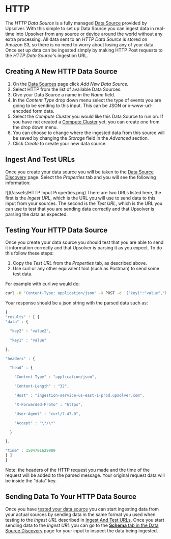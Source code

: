 # HTTP

The _HTTP Data Source_ is a fully managed [Data Source](README.md) provided by Upsolver. With this simple to set up Data Source you can ingest data in real-time into Upsolver from any source or device around the world without any extra processing. All data sent to an _HTTP Data Source_ is stored on Amazon S3, so there is no need to worry about losing any of your data. Once set up data can be ingested simply by making HTTP Post requests to the _HTTP Data Source_'s ingestion URL.

## Creating A New HTTP Data Source

1. On the [Data Sources](/DataSources/README.md) page click _Add New Data Source._
2. Select HTTP from the list of available Data Sources.
3. Give your Data Source a name in the _Name_ field.
4. In the _Content Type_ drop down menu select the type of events you are going to be sending to this input. This can be JSON or x-www-url-encoded form data.
5. Select the _Compute Cluster_ you would like this Data Source to run on. If you have not created a [Compute Cluster](/Clusters/compute.md) yet, you can create one from the drop down menu.
6. You can choose to change where the ingested data from this source will be saved by changing the _Storage_ field in the _Advanced_ section.
7. Click _Create_ to create your new data source.

## Ingest And Test URLs

Once you create your data source you will be taken to the [Data Source Discovery](/DataSources/data-source-discovery.md) page. Select the _Properties_ tab and you will see the following information:

![](/assets/HTTP Input Properties.png)
There are two URLs listed here, the first is the _Ingest URL_, which is the URL you will use to send data to this input from your sources. The second is the _Test URL_, which is the URL you can use to test that you are sending data correctly and that Upsolver is parsing the data as expected.

## Testing Your HTTP Data Source

Once you create your data source you should test that you are able to send it information correctly and that Upsolver is parsing it as you expect. To do this follow these steps:

1. Copy the _Test URL_ from the _Properties_ tab, as described above.
2. Use curl or any other equivalent tool \(such as Postman\) to send some test data.

For example with curl we would do:

```bash
curl -H "Content-Type: application/json" -X POST -d '{"key1":"value","key2":"value2"}' "YOUR_TEST_URL"
```

Your response should be a json string with the parsed data such as:

```js
{
"results" : [ {
"data" : {

  "key2" : "value2",

  "key1" : "value"

},

"headers" : {

  "head" : {

    "Content-Type" : "application/json",

    "Content-Length" : "32",

    "Host" : "ingestion-service-us-east-1-prod.upsolver.com",

    "X-Forwarded-Proto" : "https",

    "User-Agent" : "curl/7.47.0",

    "Accept" : "\*/\*"

  }

},

"time" : 1504701629989
} ]
}
```

Note: the headers of the HTTP request you made and the time of the request will be added to the parsed message. Your original request data will be inside the "data" key.

## Sending Data To Your HTTP Data Source

Once you have [tested your data source](#testing-your-http-data-source) you can start ingesting data from your actual sources by sending data in the same format you used when testing to the _Ingest URL_ described in [Ingest And Test URLs](#ingest-and-test-urls).  Once you start sending data to the _Ingest URL_ you can go to the [**Schema** tab in the Data Source Discovery](/DataSources/data-source-discovery.md) page for your input to inspect the data being ingested.

